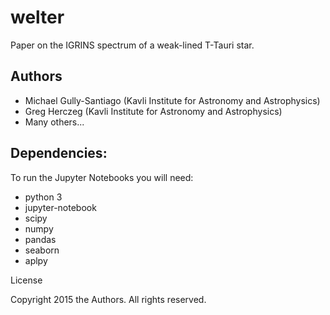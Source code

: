 # welter
Paper on the IGRINS spectrum of a weak-lined T-Tauri star.

## Authors

+ Michael Gully-Santiago (Kavli Institute for Astronomy and Astrophysics)
+ Greg Herczeg (Kavli Institute for Astronomy and Astrophysics)
+ Many others...

## Dependencies:
To run the Jupyter Notebooks you will need:

- python 3
- jupyter-notebook
- scipy
- numpy
- pandas
- seaborn
- aplpy


License

Copyright 2015 the Authors.  All rights reserved.

